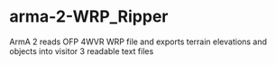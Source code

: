 # arma-2-WRP_Ripper
ArmA 2 reads OFP 4WVR WRP file and exports terrain elevations and objects into visitor 3 readable text files
